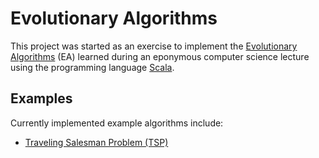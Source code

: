 # Evolutionary Algorithms

This project was started as an exercise to implement the [Evolutionary Algorithms][ea] (EA) learned
during an eponymous computer science lecture using the programming language [Scala][scala].

## Examples

Currently implemented example algorithms include:

-   [Traveling Salesman Problem (TSP)][tsp]

[ea]: http://en.wikipedia.org/wiki/Evolutionary_algorithm
[scala]: http://www.scala-lang.org/
[tsp]: http://en.wikipedia.org/wiki/Travelling_salesman_problem

